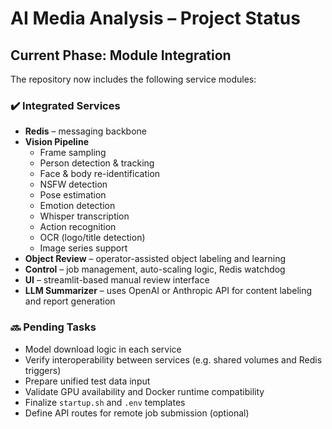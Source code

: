 # AI Media Analysis – Project Status

## Current Phase: Module Integration

The repository now includes the following service modules:

### ✔️ Integrated Services

- **Redis** – messaging backbone
- **Vision Pipeline**
  - Frame sampling
  - Person detection & tracking
  - Face & body re-identification
  - NSFW detection
  - Pose estimation
  - Emotion detection
  - Whisper transcription
  - Action recognition
  - OCR (logo/title detection)
  - Image series support
- **Object Review** – operator-assisted object labeling and learning
- **Control** – job management, auto-scaling logic, Redis watchdog
- **UI** – streamlit-based manual review interface
- **LLM Summarizer** – uses OpenAI or Anthropic API for content labeling and report generation

### 🔜 Pending Tasks

- Model download logic in each service
- Verify interoperability between services (e.g. shared volumes and Redis triggers)
- Prepare unified test data input
- Validate GPU availability and Docker runtime compatibility
- Finalize `startup.sh` and `.env` templates
- Define API routes for remote job submission (optional)
